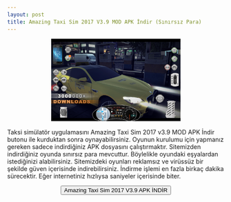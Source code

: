 ```yaml
---
layout: post
title: Amazing Taxi Sim 2017 V3.9 MOD APK İndir (Sınırsız Para)
---
```


<center>
<img src="/images/taxisim.png" alt="Amazing Taxi Sim 2017 V3" width="300px"/>
</center>
<p>Taksi simülatör uygulamasını Amazing Taxi Sim 2017 v3.9 MOD APK İndir butonu ile kurduktan sonra oynayabilirsiniz. Oyunun kurulumu için yapmanız gereken sadece indirdiğiniz APK dosyasını çalıştırmaktır. Sitemizden indirdiğiniz oyunda sınırsız para mevcuttur. Böylelikle oyundaki eşyalardan istediğinizi alabilirsiniz. Sitemizdeki oyunları reklamsız ve virüssüz bir şekilde güven içerisinde indirebilirsiniz. İndirme işlemi en fazla birkaç dakika sürecektir. Eğer internetiniz hızlıysa saniyeler içerisinde biter.</p>

<center>
<a href="https://cloud.mail.ru/public/3oad/q37jxeP17" target="_blank" rel="nofollow"><button class="button3">Amazing Taxi Sim 2017 V3.9 APK İNDİR</button></a>
</center>
